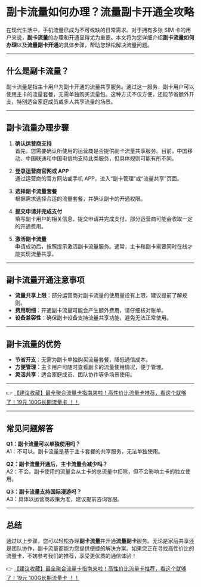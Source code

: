 # 副卡流量如何办理？流量副卡开通全攻略

在现代生活中，手机流量已成为不可或缺的日常需求。对于拥有多张 SIM 卡的用户来说，**副卡流量**的办理和开通显得尤为重要。本文将为您详细介绍**副卡流量如何办理**以及**流量副卡开通**的具体步骤，帮助您轻松解决流量问题。

---

## 什么是副卡流量？

副卡流量是指主卡用户为副卡开通的流量共享服务。通过这一服务，副卡用户可以使用主卡的流量套餐，无需单独购买流量包。这种方式不仅方便，还能节省额外开支，特别适合家庭成员或多人共享流量的场景。

---

## 副卡流量办理步骤

1. **确认运营商支持**  
   首先，您需要确认所使用的运营商是否提供副卡流量共享服务。目前，中国移动、中国联通和中国电信均支持此类服务，但具体规则可能有所不同。

2. **登录运营商官网或 APP**  
   通过运营商的官方网站或手机 APP，进入“副卡管理”或“流量共享”页面。

3. **选择副卡流量套餐**  
   根据需求选择合适的流量套餐，并确认副卡的开通权限。

4. **提交申请并完成支付**  
   填写副卡用户的相关信息，提交申请并完成支付。部分运营商可能会收取一定的开通费用。

5. **激活副卡流量**  
   申请成功后，按照提示激活副卡流量服务。通常，主卡和副卡需要同时在线才能实现流量共享。

---

## 副卡流量开通注意事项

- **流量共享上限**：部分运营商对副卡流量的使用量设有上限，建议提前了解规则。
- **费用明细**：开通副卡流量可能会产生额外费用，请仔细核对账单。
- **设备兼容性**：确保副卡设备支持流量共享功能，避免无法正常使用。

---

## 副卡流量的优势

- **节省开支**：无需为副卡单独购买流量套餐，降低通信成本。
- **方便管理**：主卡用户可随时查看副卡的流量使用情况，便于管理。
- **灵活共享**：适合家庭成员、团队协作等多场景使用。

---

👉 [【建议收藏】最全聚合流量卡指南来啦！高性价比流量卡推荐，看这个就够了！19元 100G长期流量卡 ！！](https://bit.ly/Liuliangka)

---

## 常见问题解答

**Q1：副卡流量可以单独使用吗？**  
A1：不可以。副卡流量是基于主卡套餐的共享服务，无法单独使用。

**Q2：副卡流量开通后，主卡流量会减少吗？**  
A2：不会。副卡使用的流量会从主卡的总流量中扣除，但不会影响主卡的独立使用。

**Q3：副卡流量支持国际漫游吗？**  
A3：具体以运营商政策为准，建议提前咨询客服。

---

## 总结

通过以上步骤，您可以轻松办理**副卡流量**并开通**流量副卡**服务。无论是家庭共享还是团队协作，副卡流量都能为您提供便捷的解决方案。如果您正在寻找高性价比的流量卡，不妨参考我们的推荐，享受更优质的通信体验！

👉 [【建议收藏】最全聚合流量卡指南来啦！高性价比流量卡推荐，看这个就够了！19元 100G长期流量卡 ！！](https://bit.ly/Liuliangka)